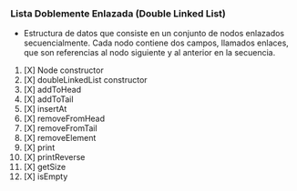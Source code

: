 ### Lista Doblemente Enlazada (Double Linked List)

* Estructura de datos que consiste en un conjunto de nodos enlazados secuencialmente. Cada nodo contiene dos campos, llamados enlaces, que son referencias al nodo siguiente y al anterior en la secuencia.

1. [X] Node constructor
2. [X] doubleLinkedList constructor
3. [X] addToHead
4. [X] addToTail
5. [X] insertAt
6. [X] removeFromHead
7. [X] removeFromTail
8. [X] removeElement
9. [X] print
10. [X] printReverse
11. [X] getSize
12. [X] isEmpty